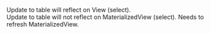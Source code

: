 Update to table will reflect on View (select).     
Update to table will not reflect on MaterializedView (select). Needs to refresh MaterializedView.
